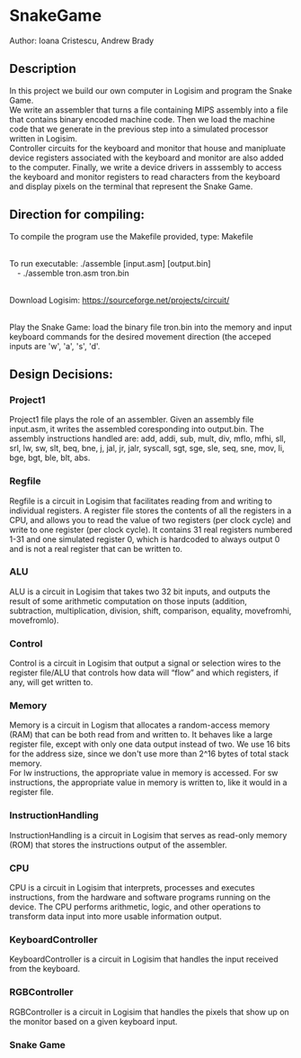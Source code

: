 # SnakeGame
Author: Ioana Cristescu, Andrew Brady

## Description
In this project we build our own computer in Logisim and program the Snake Game. <br />
We write an assembler that turns a file containing MIPS assembly into a file that contains binary encoded machine code. Then we load the machine code that we generate in the previous step into a simulated processor written in Logisim. <br />
Controller circuits for the keyboard and monitor that house and manipluate device registers associated with the keyboard and monitor are also added to the computer. Finally, we write a device drivers in asssembly to access the keyboard and monitor registers to read characters from the keyboard and display pixels on the terminal that represent the Snake Game.

## Direction for compiling:
To compile the program use the Makefile provided, type: Makefile <br /> <br />

To run executable: ./assemble [input.asm] [output.bin] <br />
&emsp;- ./assemble tron.asm tron.bin <br /> <br />

Download Logisim: https://sourceforge.net/projects/circuit/    <br /> <br />

Play the Snake Game: load the binary file tron.bin into the memory and input keyboard commands for the desired movement direction (the acceped inputs are 'w', 'a', 's', 'd'.

## Design Decisions:
### Project1
Project1 file plays the role of an assembler. Given an assembly file input.asm, it writes the assembled coresponding into output.bin. The assembly instructions handled are: add, addi, sub, mult, div, mflo, mfhi, sll, srl, lw, sw, slt, beq, bne, j, jal, jr, jalr, syscall, sgt, sge, sle, seq, sne, mov, li, bge, bgt, ble, blt, abs.

### Regfile
Regfile is a circuit in Logisim that facilitates reading from and writing to individual registers. A register file stores the contents of all the registers in a CPU, and allows you to read the value of two registers (per clock cycle) and write to one register (per clock cycle). It contains 31 real registers numbered 1-31 and one simulated register 0, which is hardcoded to always output 0 and is not a real register that can be written to.

### ALU
ALU is a circuit in Logisim that takes two 32 bit inputs, and outputs the result of some arithmetic computation on those inputs (addition, subtraction, multiplication, division, shift, comparison, equality, movefromhi, movefromlo).

### Control
Control is a circuit in Logisim that output a signal or selection wires to the register file/ALU that controls how data will “flow” and which registers, if any, will get written to.

### Memory
Memory is a circuit in Logism that allocates a random-access memory (RAM) that can be both read from and written to. It behaves like a large register file, except with only one data output instead of two. We use 16 bits for the address size, since we don't use more than 2^16 bytes of total stack memory. <br />
For lw instructions, the appropriate value in memory is accessed. For sw instructions, the appropriate value in memory is written to, like it would in a register file.

### InstructionHandling
InstructionHandling is a circuit in Logisim that serves as read-only memory (ROM) that stores the instructions output of the assembler.

###  CPU
CPU is a circuit in Logisim that interprets, processes and executes instructions, from the hardware and software programs running on the device. The CPU performs arithmetic, logic, and other operations to transform data input into more usable information output.

### KeyboardController
KeyboardController is a circuit in Logisim that handles the input received from the keyboard.

### RGBController
RGBController is a circuit in Logisim that handles the pixels that show up on the monitor based on a given keyboard input. 

### Snake Game

